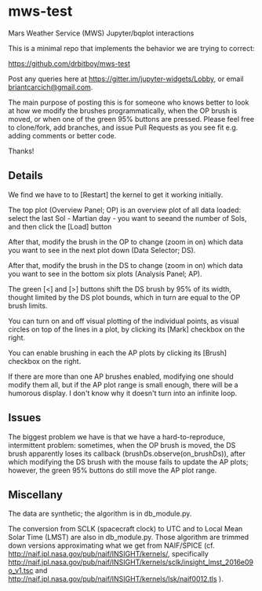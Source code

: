 # mws-test
Mars Weather Service (MWS) Jupyter/bqplot interactions

This is a minimal repo that implements the behavior we are trying to correct:

  https://github.com/drbitboy/mws-test

Post any queries here at https://gitter.im/jupyter-widgets/Lobby, or email briantcarcich@gmail.com.

The main purpose of posting this is for someone who knows better to look at how we modify the brushes programmatically, when the OP brush is moved, or when one of the green 95% buttons are pressed.  Please feel free to clone/fork, add branches, and issue Pull Requests as you see fit e.g. adding comments or better code.

Thanks!

## Details

We find we have to to [Restart] the kernel to get it working initially.

The top plot (Overview Panel; OP) is an overview plot of all data loaded: select the last Sol - Martian day - you want to seeand the number of Sols, and then click the [Load] button

After that, modify the brush in the OP to change (zoom in on) which data you want to see in the next plot down (Data Selector; DS).

After that, modify the brush in the DS to change (zoom in on) which data you want to see in the bottom six plots (Analysis Panel; AP).

The green [<] and [>] buttons shift the DS brush by 95% of its width, thought limited by the DS plot bounds, which in turn are equal to the OP brush limits.

You can turn on and off visual plotting of the individual points, as visual circles on top of the lines in a plot, by clicking its [Mark] checkbox on the right.

You can enable brushing in each the AP plots by clicking its [Brush] checkbox on the right.

If there are more than one AP brushes enabled, modifying one should modify them all, but if the AP plot range is small enough, there will be a humorous display. I don't know why it doesn't turn into an infinite loop.

## Issues

The biggest problem we have is that we have a hard-to-reproduce, intermittent problem:  sometimes, when the OP brush is moved, the DS brush apparently loses its callback (brushDs.observe(on_brushDs)), after which modifying the DS brush with the mouse fails to update the AP plots; however, the green 95% buttons do still move the AP plot range.

## Miscellany

The data are synthetic; the algorithm is in db_module.py.

The conversion from SCLK (spacecraft clock) to UTC and to Local Mean Solar Time (LMST) are also in db_module.py.  Those algorithm are trimmed down versions approximating what we get from NAIF/SPICE (cf. http://naif.jpl.nasa.gov/pub/naif/INSIGHT/kernels/, specifically http://naif.jpl.nasa.gov/pub/naif/INSIGHT/kernels/sclk/insight_lmst_2016e09o_v1.tsc and http://naif.jpl.nasa.gov/pub/naif/INSIGHT/kernels/lsk/naif0012.tls ).
